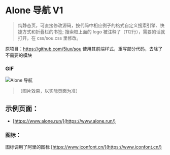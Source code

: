 # Alone 导航 V1
> 纯静态页，可直接修改源码，按代码中相应例子的格式自定义搜索引擎、快捷方式和折叠栏的书签; 
> 搜索框上面的 logo 被注释了（112行），需要的话就打开，在 css/sou.css 里修改。

原项目：https://github.com/5iux/sou
使用其前端样式，重写部分代码，去除了不需要的模块

###  GIF

![Alone 导航](https://github.com/yeetime/sou2/blob/master/sou2.gif)
> （图片效果，以实际页面为准）

## 示例页面：

+ [https://www.alone.run/](https://www.alone.run/)

### 图标：
图标调用了阿里的图标 [https://www.iconfont.cn/](https://www.iconfont.cn/)
